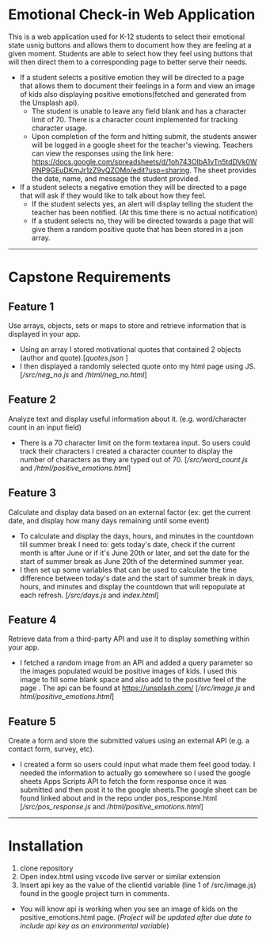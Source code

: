 # Emotional Check-in Web Application

This is a web application used for K-12 students to select their emotional state usnig buttons and allows them to document how they are feeling at a given moment. Students are able to select how they feel using buttons that will then direct them to a corresponding page to better serve their needs. 
- If a student selects a positive emotion they will be directed to a page that allows them to document their feelings in a form and view an image of kids also displaying positive emotions(fetched and generated from the Unsplash api).
    - The student is unable to leave any field blank and has a character limit of 70. There is a character count implemented for tracking character usage. 
    - Upon completion of the form and hitting submit, the students answer will be logged in a google sheet for the teacher's viewing. Teachers can view the responses using the link  here: https://docs.google.com/spreadsheets/d/1oh743OIbA1vTn5tdDVk0WPNP9GEuDKmJr1zZ9vQZOMo/edit?usp=sharing. The sheet provides the date, name, and message the student provided.
- If a student selects a negative emotion they will be directed to a page that will ask if they would like to talk about how they feel. 
    - If the student selects yes, an alert will display telling the student the teacher has been notified. (At this time there is no actual notification)
    - If a student selects no, they will be directed towards a page that will give them a random positive quote that has been stored in a json array. 
---
# Capstone Requirements
## Feature 1
Use arrays, objects, sets or maps to store and retrieve information that is displayed in your app.

- Using an array I stored motivational quotes that contained 2 objects (author and quote).[_quotes.json_ ] 
- I then displayed a randomly selected quote onto my html page using JS. [_/src/neg_no.js_ and _/html/neg_no.html_] 

## Feature 2
Analyze text and display useful information about it. (e.g. word/character count in an input field)

- There is a 70 character limit on the form textarea input. So users could track their characters I created a character counter to display the number of characters as they are typed out of 70. [_/src/word_count.js_ and _/html/positive_emotions.html_]

## Feature 3
Calculate and display data based on an external factor (ex: get the current date, and display how many days remaining until some event)

- To calculate and display the days, hours, and minutes in the countdown till summer break I need to: gets today's date, check if the current month is after June or if it's June 20th or later, and set the date for the start of summer break as June 20th of the determined summer year.
- I then set up some variables that can be used to calculate the time difference between today's date and the start of summer break in days, hours, and minutes and display the countdown that will repopulate at each refresh. [_/src/days.js_ and _index.html_]

## Feature 4
Retrieve data from a third-party API and use it to display something within your app.

- I fetched a random image from an API and added a query parameter so the images populated would be positive images of kids. I used this image to fill some blank space and also add to the positive feel of the page . The api can be found at https://unsplash.com/ [_/src/image.js_ and _html/positive_emotions.html_]

## Feature 5
Create a form and store the submitted values using an external API (e.g. a contact form, survey, etc).

- I created a form so users could input what made them feel good today. I needed the information to actually go somewhere so I used the google sheets Apps Scripts API to fetch the form response once it was submitted and then post it to the google sheets.The google sheet can be found linked about and in the repo under pos_response.html [_/src/pos_response.js_ and _/html/positive_emotions.html_]
---
# Installation
1. clone repository 
2. Open index.html using vscode live server or similar extension 
3. Insert api key as the value of the clientId variable (line 1 of /src/image.js) found in the google project turn in comments. 
- You will know api is working when you see an image of kids on the positive_emotions.html page.
(*Project will be updated after due date to include api key as an environmental variable*)
